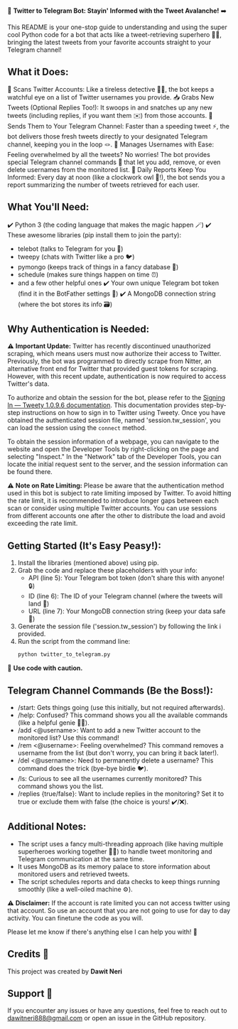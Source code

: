 🤖 **Twitter to Telegram Bot: Stayin' Informed with the Tweet Avalanche!** ➡️

This README is your one-stop guide to understanding and using the super cool Python code for a bot that acts like a tweet-retrieving superhero 🦸‍♀️, bringing the latest tweets from your favorite accounts straight to your Telegram channel! 

## What it Does:
🔎 Scans Twitter Accounts: Like a tireless detective 🕵️‍♂️, the bot keeps a watchful eye on a list of Twitter usernames you provide.
📥 Grabs New Tweets (Optional Replies Too!): It swoops in and snatches up any new tweets (including replies, if you want them ✉️) from those accounts.
📩 Sends Them to Your Telegram Channel: Faster than a speeding tweet ⚡️, the bot delivers those fresh tweets directly to your designated Telegram channel, keeping you in the loop 🪢.
👤 Manages Usernames with Ease: Feeling overwhelmed by all the tweets? No worries! The bot provides special Telegram channel commands 📜 that let you add, remove, or even delete usernames from the monitored list.
📆 Daily Reports Keep You Informed: Every day at noon (like a clockwork owl 🦉!), the bot sends you a report summarizing the number of tweets retrieved for each user.


## What You'll Need:
✔️ Python 3 (the coding language that makes the magic happen 🪄)
✔️ These awesome libraries (pip install them to join the party):
   - telebot (talks to Telegram for you 📲)
   - tweepy (chats with Twitter like a pro 🐦)
   - pymongo (keeps track of things in a fancy database 💾)
   - schedule (makes sure things happen on time ⏰)
   - and a few other helpful ones
✔️ Your own unique Telegram bot token (find it in the BotFather settings 🤖)
✔️ A MongoDB connection string (where the bot stores its info 🗃️)

## Why Authentication is Needed:
⚠️ **Important Update:** Twitter has recently discontinued unauthorized scraping, which means users must now authorize their access to Twitter. Previously, the bot was programmed to directly scrape from Nitter, an alternative front end for Twitter that provided guest tokens for scraping. However, with this recent update, authentication is now required to access Twitter's data.

To authorize and obtain the session for the bot, please refer to the [Signing In — Tweety 1.0.9.6 documentation](https://mahrtayyab.github.io/tweety_docs/basic/singing-in.html). This documentation provides step-by-step instructions on how to sign in to Twitter using Tweety. Once you have obtained the authenticated session file, named 'session.tw_session', you can load the session using the `connect` method.

To obtain the session information of a webpage, you can navigate to the website and open the Developer Tools by right-clicking on the page and selecting "Inspect." In the "Network" tab of the Developer Tools, you can locate the initial request sent to the server, and the session information can be found there.

⚠️ **Note on Rate Limiting:**
Please be aware that the authentication method used in this bot is subject to rate limiting imposed by Twitter. To avoid hitting the rate limit, it is recommended to introduce longer gaps between each scan or consider using multiple Twitter accounts. You can use sessions from different accounts one after the other to distribute the load and avoid exceeding the rate limit.

## Getting Started (It's Easy Peasy!):
1. Install the libraries (mentioned above) using pip.
2. Grab the code and replace these placeholders with your info:
   - API (line 5): Your Telegram bot token (don't share this with anyone! 🔒)
   - ID (line 6): The ID of your Telegram channel (where the tweets will land 📢)
   - URL (line 7): Your MongoDB connection string (keep your data safe 🔐)
3. Generate the session file ('session.tw_session') by following the link i provided.
4. Run the script from the command line:
   ```bash
   python twitter_to_telegram.py
   ```

🚨 **Use code with caution.**

## Telegram Channel Commands (Be the Boss!):
- /start: Gets things going (use this initially, but not required afterwards).
- /help: Confused? This command shows you all the available commands (like a helpful genie 🧞‍♀️).
- /add <@username>: Want to add a new Twitter account to the monitored list? Use this command!
- /rem <@username>: Feeling overwhelmed? This command removes a username from the list (but don't worry, you can bring it back later!).
- /del <@username>: Need to permanently delete a username? This command does the trick (bye-bye birdie 🐦).
- /ls: Curious to see all the usernames currently monitored? This command shows you the list.
- /replies {true/false}: Want to include replies in the monitoring? Set it to true or exclude them with false (the choice is yours! ✔️/❌).

## Additional Notes:
- The script uses a fancy multi-threading approach (like having multiple superheroes working together 🦸‍♂️) to handle tweet monitoring and Telegram communication at the same time.
- It uses MongoDB as its memory palace to store information about monitored users and retrieved tweets.
- The script schedules reports and data checks to keep things running smoothly (like a well-oiled machine ⚙️).

⚠️ **Disclaimer:**
If the account is rate limited you can not access twitter using that account. So use an account that you are not going to use for day to day activity. You can finetune the code as you will.

Please let me know if there's anything else I can help you with! 🎉

## Credits 🙌

This project was created by **Dawit Neri**

## Support 💬

If you encounter any issues or have any questions, feel free to reach out to dawitneri888@gmail.com or open an issue in the GitHub repository.
